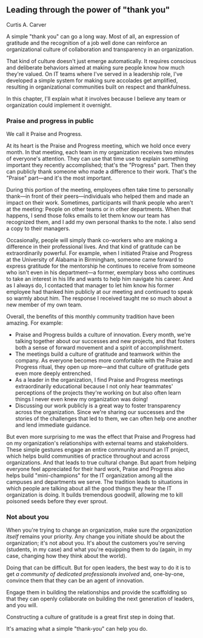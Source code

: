 ## Leading through the power of "thank you"
Curtis A. Carver

A simple "thank you" can go a long way. Most of all, an expression of gratitude and the recognition of a job well done can reinforce an organizational culture of collaboration and transparency in an organization.

That kind of culture doesn't just emerge automatically. It requires conscious and deliberate behaviors aimed at making sure people know how much they're valued. On IT teams where I've served in a leadership role, I've developed a simple system for making sure accolades get amplified, resulting in organizational communities built on respect and thankfulness.

In this chapter, I'll explain what it involves because I believe any team or organization could implement it overnight.

### Praise and progress in public

We call it Praise and Progress.

At its heart is the Praise and Progress meeting, which we hold once every month. In that meeting, each team in my organization receives two minutes of everyone's attention. They can use that time use to explain something important they recently accomplished; that's the "Progress" part. Then they can publicly thank someone who made a difference to their work. That's the "Praise" part—and it's the most important.

During this portion of the meeting, employees often take time to personally thank—in front of their peers—individuals who helped them and made an impact on their work. Sometimes, participants will thank people who aren't at the meeting: People on other teams or in other departments. When that happens, I send those folks emails to let them know our team has recognized them, and I add my own personal thanks to the note. I also send a copy to their managers.

Occasionally, people will simply thank co-workers who are making a difference in their professional lives. And that kind of gratitude can be extraordinarily powerful. For example, when I initiated Praise and Progress at the University of Alabama in Birmingham, someone came forward to express gratitude for the mentorship he continues to receive from someone who isn't even in his department—a former, exemplary boss who continues to take an interest in his life and wants to help him navigate his career. And as I always do, I contacted that manager to let him know his former employee had thanked him publicly at our meeting and continued to speak so warmly about him. The response I received taught me so much about a new member of my own team.

Overall, the benefits of this monthly community tradition have been amazing. For example:

- Praise and Progress builds a culture of innovation. Every month, we're talking together about our successes and new projects, and that fosters both a sense of forward movement and a spirit of accomplishment.
- The meetings build a culture of gratitude and teamwork within the company. As everyone becomes more comfortable with the Praise and Progress ritual, they open up more—and that culture of gratitude gets even more deeply entrenched.
- As a leader in the organization, I find Praise and Progress meetings extraordinarily educational because I not only hear teammates' perceptions of the projects they're working on but also often learn things I never even knew my organization was doing!
- Discussing our work publicly is a great way to foster transparency across the organization. Since we're sharing our successes and the stories of the challenges that led to them, we can often help one another and lend immediate guidance.

But even more surprising to me was the effect that Praise and Progress had on my organization's relationships with external teams and stakeholders. These simple gestures engage an entire community around an IT project, which helps build communities of practice throughout and across organizations. And that leads to true cultural change. But apart from helping everyone feel appreciated for their hard work, Praise and Progress also helps build "mini-champions" for the IT organization among all the campuses and departments we serve. The tradition leads to situations in which people are talking about all the good things they hear the IT organization is doing. It builds tremendous goodwill, allowing me to kill poisoned seeds before they ever sprout.

### Not about you

When you're trying to change an organization, make sure *the organization itself* remains your priority. Any change you initiate should be about the organization; it's not about you. It's about the customers you're serving (students, in my case) and what you're equipping them to do (again, in my case, changing how they think about the world).

Doing that can be difficult. But for open leaders, the best way to do it is to get *a community of dedicated professionals involved* and, one-by-one, convince them that they can be an agent of innovation.

Engage them in building the relationships and provide the scaffolding so that they can openly collaborate on building the next generation of leaders, and you will.

Constructing a culture of gratitude is a great first step in doing that.

It's amazing what a simple "thank-you" can help you do.

